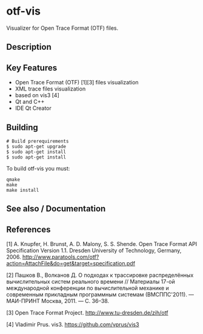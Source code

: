 # otf-vis
Visualizer for Open Trace Format (OTF) files.

## Description

## Key Features
* Open Trace Format (OTF) [1][3] files visualization
* XML trace files visualization
* based on vis3 [4]
* Qt and C++
* IDE Qt Creator

## Building

```
# Build prerequirements
$ sudo apt-get upgrade
$ sudo apt-get install
$ sudo apt-get install
```

To build otf-vis you must:
```
qmake
make
make install
```

## See also / Documentation

## References

[1] A. Knupfer, H. Brunst, A. D. Malony, S. S. Shende. Open Trace Format API Specification Version 1.1. Dresden University of Technology, Germany, 2006.
http://www.paratools.com/otf?action=AttachFile&do=get&target=specification.pdf

[2] Пашков В., Волканов Д. О подходах к трассировке распределённых вычислительных систем реального времени // Материалы 17-ой международной конференции по вычислительной механике и современным прикладным программным системам (ВМСППС'2011). — МАИ-ПРИНТ Москва, 2011. — С. 36–38. 

[3] Open Trace Format Project.
http://www.tu-dresden.de/zih/otf

[4] Vladimir Prus. vis3.
https://github.com/vprus/vis3
